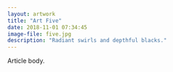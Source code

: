 ```yaml
---
layout: artwork 
title: "Art Five"
date: 2018-11-01 07:34:45
image-file: five.jpg
description: "Radiant swirls and depthful blacks."
---
```


Article body.
